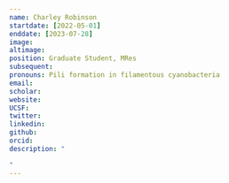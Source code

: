 ```yaml
---
name: Charley Robinson
startdate: [2022-05-01]
enddate: [2023-07-28]
image: 
altimage: 
position: Graduate Student, MRes
subsequent: 
pronouns: Pili formation in filamentous cyanobacteria
email: 
scholar:
website:
UCSF:
twitter: 
linkedin: 
github: 
orcid: 
description: "

"
---
```

